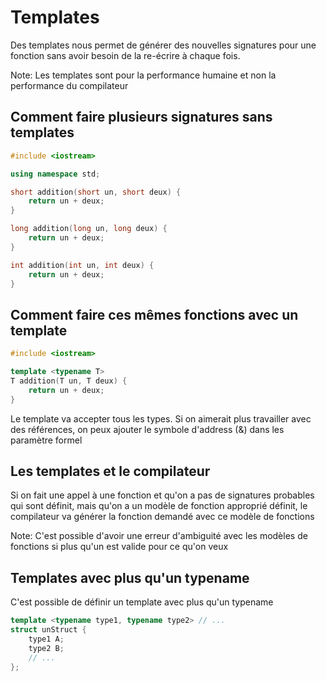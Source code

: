 # Templates 

Des templates nous permet de générer des nouvelles signatures pour une fonction sans avoir besoin de la re-écrire à chaque fois.

Note: Les templates sont pour la performance humaine et non la performance du compilateur

## Comment faire plusieurs signatures sans templates

```cpp
#include <iostream>

using namespace std;

short addition(short un, short deux) {
    return un + deux;
}

long addition(long un, long deux) {
    return un + deux;
}

int addition(int un, int deux) {
    return un + deux;
}

```

## Comment faire ces mêmes fonctions avec un template
```cpp
#include <iostream>

template <typename T>
T addition(T un, T deux) {
    return un + deux;
}
```

Le template va accepter tous les types. Si on aimerait plus travailler avec des références, on peux ajouter le symbole d'address (&) dans les paramètre formel

## Les templates et le compilateur
Si on fait une appel à une fonction et qu'on a pas de signatures probables qui sont définit, mais qu'on a un modèle de fonction approprié définit, le compilateur va générer la fonction demandé avec ce modèle de fonctions

Note: C'est possible d'avoir une erreur d'ambiguité avec les modèles de fonctions si plus qu'un est valide pour ce qu'on veux

## Templates avec plus qu'un typename
C'est possible de définir un template avec plus qu'un typename

```cpp
template <typename type1, typename type2> // ...
struct unStruct {
    type1 A;
    type2 B;
    // ...
};
```
 
